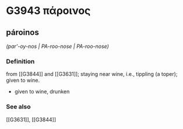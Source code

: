 # G3943 πάροινος

## pároinos

_(par'-oy-nos | PA-roo-nose | PA-roo-nose)_

### Definition

from [[G3844]] and [[G3631]]; staying near wine, i.e., tippling (a toper); given to wine.

- given to wine, drunken

### See also

[[G3631]], [[G3844]]

